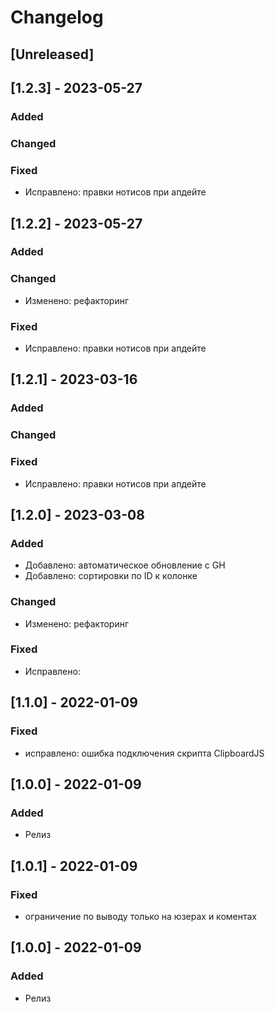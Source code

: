 # Changelog

## [Unreleased]

## [1.2.3] - 2023-05-27

### Added

### Changed



### Fixed

- Исправлено: правки нотисов при апдейте

## [1.2.2] - 2023-05-27

### Added

### Changed

- Изменено: рефакторинг

### Fixed

- Исправлено: правки нотисов при апдейте

## [1.2.1] - 2023-03-16

### Added

### Changed

### Fixed

- Исправлено: правки нотисов при апдейте

## [1.2.0] - 2023-03-08

### Added

- Добавлено: автоматическое обновление c GH
- Добавлено: сортировки по ID к колонке

### Changed

- Изменено: рефакторинг

### Fixed

- Исправлено:

## [1.1.0] - 2022-01-09

### Fixed

- исправлено: ошибка подключения скрипта ClipboardJS

## [1.0.0] - 2022-01-09

### Added

- Релиз

## [1.0.1] - 2022-01-09

### Fixed

- ограничение по выводу только на юзерах и коментах

## [1.0.0] - 2022-01-09

### Added

- Релиз
